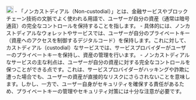 
<img src='https://scrapbox.io/api/pages/nishio/gpt-4/icon' alt='gpt-4.icon' height="19.5"/>
- 「ノンカストディアル（Non-custodial）」とは、金融サービスやブロックチェーン技術の文脈でよく使われる用語で、ユーザーが自分の資産（通常は暗号通貨）の完全なコントロールを保持することを指します。
- 具体的には、ノンカストディアルなウォレットやサービスでは、ユーザーが自分のプライベートキー（資産へのアクセスを制御するデジタルコード）を保持します。これに対して、カストディアル（custodial）なサービスでは、サービスプロバイダーがユーザーのプライベートキーを保持し、資産の管理を行います。
- ノンカストディアルなサービスの主な利点は、ユーザーが自分の資産に対する完全なコントロールを保つことができる点です。これは、サービスプロバイダーがハッキングや詐欺に遭った場合でも、ユーザーの資産が直接的なリスクにさらされないことを意味します。しかし、一方で、ユーザー自身がセキュリティを確保する責任があるため、プライベートキーの管理やセキュリティ対策には十分な注意が必要です。
